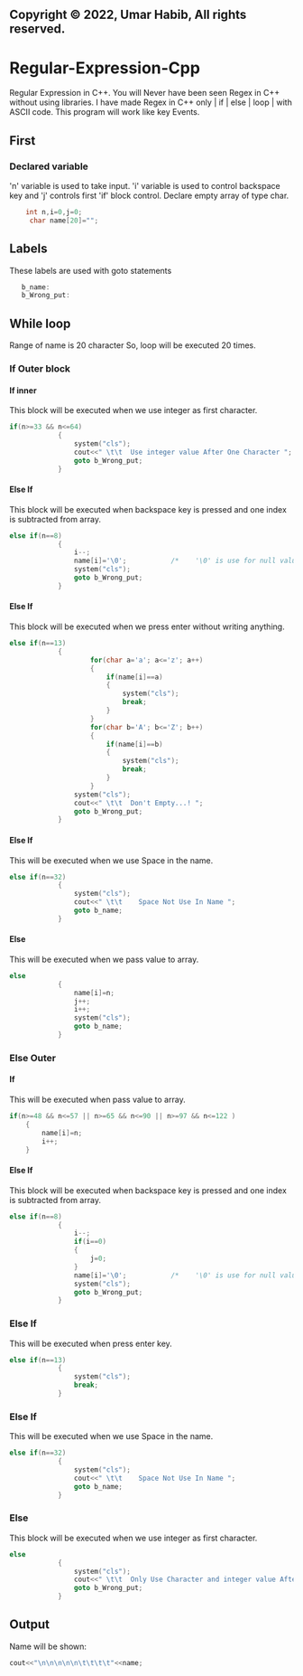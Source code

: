 ## Copyright © 2022, Umar Habib, All rights reserved.

# Regular-Expression-Cpp
Regular Expression in C++.  You will Never have been seen Regex in C++ without using libraries.  I have made Regex in C++ only | if | else | loop | with ASCII code.  This program will work like key Events.

## First
### Declared variable
'n' variable is used to take input.
'i' variable is used to control backspace key and 'j'  controls first 'if' block control. Declare empty array of type char.
```cpp
    int n,i=0,j=0;		
	 char name[20]="";
```
## Labels
These labels are used with goto statements
```cpp
   b_name:
   b_Wrong_put:
```
## While loop
Range of name is 20 character So, loop will be executed 20 times.

### If Outer block 


#### If inner 
This block will be executed when we use integer as first character.
```cpp
if(n>=33 && n<=64)
			{
				system("cls");
				cout<<" \t\t  Use integer value After One Character ";				
				goto b_Wrong_put;	
			}
```
#### Else If 
This block will be executed when backspace key is pressed and one index is subtracted from array.
```cpp
else if(n==8)
			{	
				i--;	
				name[i]='\0';           /*    '\0' is use for null value assign to any variable    */															
				system("cls");
				goto b_Wrong_put;
			}
```
#### Else If 
This block will be executed when we press enter without writing anything.
```cpp
else if(n==13)
			{				
					for(char a='a'; a<='z'; a++)
					{
						if(name[i]==a)
						{
							system("cls");
							break;
						}
					}									
					for(char b='A'; b<='Z'; b++)
					{
						if(name[i]==b)
						{
							system("cls");
							break;
						}							
					}
				system("cls");
				cout<<" \t\t  Don't Empty...! ";				
				goto b_Wrong_put;																											
			}
```
#### Else If 
This will be executed when we use Space in the name.
```cpp
else if(n==32)
			{
				system("cls");
				cout<<" \t\t    Space Not Use In Name ";
				goto b_name;
			}
```
#### Else 
This will be executed when we pass value to array.
```cpp
else						
			{				
				name[i]=n;
				j++;
				i++;
				system("cls");
				goto b_name;	
			}
```


### Else Outer 


#### If 
This will be executed when pass value to array.
```cpp
if(n>=48 && n<=57 || n>=65 && n<=90 || n>=97 && n<=122 )
	{
		name[i]=n;
		i++;
	}
```
#### Else If 
This block will be executed when backspace key is pressed and one index is subtracted from array.
```cpp
else if(n==8)
			{	
				i--;
				if(i==0)
				{
					j=0;	
				}					
				name[i]='\0';           /*    '\0' is use for null value assign to any variable    */															
				system("cls");
				goto b_Wrong_put;
			}
```
### Else If 
This will be executed when press enter key.
```cpp
else if(n==13)
			{	
				system("cls");					
				break;
			}
```
### Else If
This will be executed when we use Space in the name. 
```cpp
else if(n==32)
			{
				system("cls");
				cout<<" \t\t    Space Not Use In Name ";
				goto b_name;
			}
```
### Else
This block will be executed when we use integer as first character. 
```cpp
else
			{
				system("cls");
				cout<<" \t\t  Only Use Character and integer value After One Character ";
				goto b_Wrong_put;
			}
```

## Output
Name will be shown:
```cpp
cout<<"\n\n\n\n\n\t\t\t\t"<<name;
```
